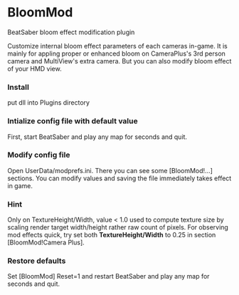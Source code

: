 # BloomMod
BeatSaber bloom effect modification plugin

Customize internal bloom effect parameters of each cameras in-game.
It is mainly for appling proper or enhanced bloom on CameraPlus's 3rd person camera and MultiView's extra camera.
But you can also modify bloom effect of your HMD view.

### Install

put dll into Plugins directory

### Intialize config file with default value

First, start BeatSaber and play any map for seconds and quit.

### Modify config file

Open UserData/modprefs.ini. There you can see some [BloomMod!...] sections.
You can modify values and saving the file immediately takes effect in game.

### Hint

Only on <key>TextureHeight/Width</key>, value < 1.0 used to compute texture size by scaling render target width/height rather raw count of pixels. 
For observing mod effects quick, try set both <b>TextureHeight/Width</b> to 0.25 in section [BloomMod!Camera Plus].

### Restore defaults

Set [BloomMod] Reset=1 and restart BeatSaber and play any map for seconds and quit.
